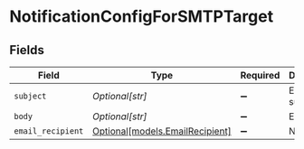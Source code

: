 # NotificationConfigForSMTPTarget


## Fields

| Field                                                          | Type                                                           | Required                                                       | Description                                                    |
| -------------------------------------------------------------- | -------------------------------------------------------------- | -------------------------------------------------------------- | -------------------------------------------------------------- |
| `subject`                                                      | *Optional[str]*                                                | :heavy_minus_sign:                                             | Email subject                                                  |
| `body`                                                         | *Optional[str]*                                                | :heavy_minus_sign:                                             | Email body                                                     |
| `email_recipient`                                              | [Optional[models.EmailRecipient]](../models/emailrecipient.md) | :heavy_minus_sign:                                             | N/A                                                            |
